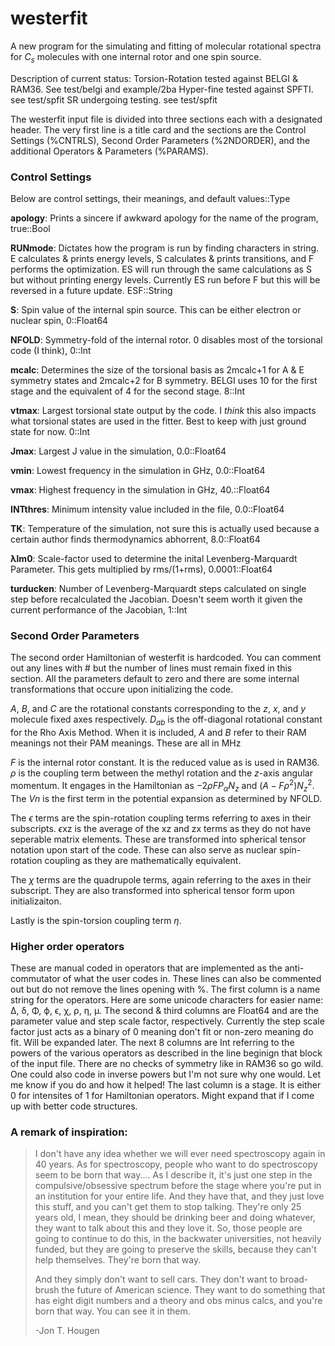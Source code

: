 # westerfit
A new program for the simulating and fitting of molecular rotational spectra for $C_s$ molecules with one internal rotor and one spin source.

Description of current status:
Torsion-Rotation tested against BELGI & RAM36. See test/belgi and example/2ba
Hyper-fine tested against SPFTI. see test/spfit
SR undergoing testing. see test/spfit

The westerfit input file is divided into three sections each with a designated header. The very first line is a title card and the sections are the Control Settings (%CNTRLS), Second Order Parameters (%2NDORDER), and the additional Operators & Parameters (%PARAMS).

### Control Settings
Below are control settings, their meanings, and default values::Type


**apology**: Prints a sincere if awkward apology for the name of the program, true::Bool

**RUNmode**: Dictates how the program is run by finding characters in string. E calculates & prints energy levels, S calculates & prints transitions, and F performs the optimization. ES will run through the same calculations as S but without printing energy levels. Currently ES run before F but this will be reversed in a future update. ESF::String


**S**: Spin value of the internal spin source. This can be either electron or nuclear spin, 0::Float64

**NFOLD**: Symmetry-fold of the internal rotor. 0 disables most of the torsional code (I think),  0::Int

**mcalc**: Determines the size of the torsional basis as 2mcalc+1 for A & E symmetry states and 2mcalc+2 for B symmetry. BELGI uses 10 for the first stage and the equivalent of 4 for the second stage. 8::Int

**vtmax**: Largest torsional state output by the code. I *think* this also impacts what torsional states are used in the fitter. Best to keep with just ground state for now. 0::Int


**Jmax**: Largest J value in the simulation, 0.0::Float64

**νmin**: Lowest frequency in the simulation in GHz, 0.0::Float64

**νmax**: Highest frequency in the simulation in GHz, 40.::Float64

**INTthres**: Minimum intensity value included in the file, 0.0::Float64

**TK**: Temperature of the simulation, not sure this is actually used because a certain author finds thermodynamics abhorrent, 8.0::Float64


**λlm0**: Scale-factor used to determine the inital Levenberg-Marquardt Parameter. This gets multiplied by rms/(1+rms), 0.0001::Float64

**turducken**: Number of Levenberg-Marquardt steps calculated on single step before recalculated the Jacobian. Doesn't seem worth it given the current performance of the Jacobian, 1::Int


### Second Order Parameters
The second order Hamiltonian of westerfit is hardcoded. You can comment out any lines with # but the number of lines must remain fixed in this section. All the parameters default to zero and there are some internal transformations that occure upon initializing the code.

$A$, $B$, and $C$ are the rotational constants corresponding to the $z$, $x$, and $y$ molecule fixed axes respectively. 
$D_{ab}$ is the off-diagonal rotational constant for the Rho Axis Method. 
When it is included, $A$ and $B$ refer to their RAM meanings not their PAM meanings. These are all in MHz

$F$ is the internal rotor constant. It is the reduced value as is used in RAM36. 
$\rho$ is the coupling term between the methyl rotation and the $z$-axis angular momentum. 
It engages in the Hamiltonian as $-2\rho FP_{\alpha}N_{z}$ and $(A-F\rho^{2})N_{z}^{2}$. 
The $Vn$ is the first term in the potential expansion as determined by NFOLD.

The $\epsilon$ terms are the spin-rotation coupling terms referring to axes in their subscripts. 
$\epsilon$xz is the average of the xz and zx terms as they do not have seperable matrix elements. 
These are transformed into spherical tensor notation upon start of the code.
These can also serve as nuclear spin-rotation coupling as they are mathematically equivalent.

The $\chi$ terms are the quadrupole terms, again referring to the axes in their subscript.
They are also transformed into spherical tensor form upon initializaiton.

Lastly is the spin-torsion coupling term $\eta$.

### Higher order operators
These are manual coded in operators that are implemented as the anti-commutator of what the user codes in.
These lines can also be commented out but do not remove the lines opening with %.
The first column is a name string for the operators.
Here are some unicode characters for easier name: Δ, δ, Φ, ϕ, ϵ, χ, ρ, η, μ.
The second & third columns are Float64 and are the parameter value and step scale factor, respectively. Currently the step scale factor just acts as a binary of 0 meaning don't fit or non-zero meaning do fit. Will be expanded later.
The next 8 columns are Int referring to the powers of the various operators as described in the line beginign that block of the input file.
There are no checks of symmetry like in RAM36 so go wild. 
One could also code in inverse powers but I'm not sure why one would. Let me know if you do and how it helped!
The last column is a stage. It is either 0 for intensites of 1 for Hamiltonian operators. Might expand that if I come up with better code structures.



### A remark of inspiration:

>I don't have any idea whether we will ever need spectroscopy again in 40 years. 
>As for spectroscopy, people who want to do spectroscopy seem to be born that way.... 
>As I describe it, it's just one step in the compulsive/obsessive spectrum before the stage where you're put in an institution for your entire life. 
>And they have that, and they just love this stuff, and you can't get them to stop talking. 
>They're only 25 years old, I mean, they should be drinking beer and doing whatever, they want to talk about this and they love it. 
>So, those people are going to continue to do this, in the backwater universities, not heavily funded, but they are going to preserve the skills, because they can't help themselves. 
>They're born that way.
>
>And they simply don't want to sell cars. 
>They don't want to broad-brush the future of American science. 
>They want to do something that has eight digit numbers and a theory and obs minus calcs, and you're born that way. 
>You can see it in them.
>
>-Jon T. Hougen

